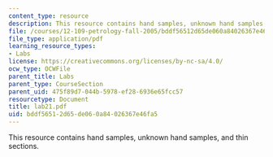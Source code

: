 ```yaml
---
content_type: resource
description: This resource contains hand samples, unknown hand samples, and thin sections.
file: /courses/12-109-petrology-fall-2005/bddf56512d65de060a84026367e46fa5_lab21.pdf
file_type: application/pdf
learning_resource_types:
- Labs
license: https://creativecommons.org/licenses/by-nc-sa/4.0/
ocw_type: OCWFile
parent_title: Labs
parent_type: CourseSection
parent_uid: 475f89d7-044b-5978-ef28-6936e65fcc57
resourcetype: Document
title: lab21.pdf
uid: bddf5651-2d65-de06-0a84-026367e46fa5
---
```

This resource contains hand samples, unknown hand samples, and thin sections.